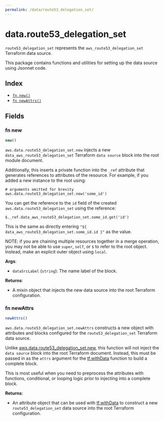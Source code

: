 ```yaml
---
permalink: /data/route53_delegation_set/
---
```


# data.route53_delegation_set

`route53_delegation_set` represents the `aws_route53_delegation_set` Terraform data source.



This package contains functions and utilities for setting up the data source using Jsonnet code.


## Index

* [`fn new()`](#fn-new)
* [`fn newAttrs()`](#fn-newattrs)

## Fields

### fn new

```ts
new()
```


`aws.data.route53_delegation_set.new` injects a new `data_aws_route53_delegation_set` Terraform `data source`
block into the root module document.

Additionally, this inserts a private function into the `_ref` attribute that generates references to attributes of the
resource. For example, if you added a new instance to the root using:

    # arguments omitted for brevity
    aws.data.route53_delegation_set.new('some_id')

You can get the reference to the `id` field of the created `aws.data.route53_delegation_set` using the reference:

    $._ref.data_aws_route53_delegation_set.some_id.get('id')

This is the same as directly entering `"${ data_aws_route53_delegation_set.some_id.id }"` as the value.

NOTE: if you are chaining multiple resources together in a merge operation, you may not be able to use `super`, `self`,
or `$` to refer to the root object. Instead, make an explicit outer object using `local`.

**Args**:
  - `dataSrcLabel` (`string`): The name label of the block.

**Returns**:
- A mixin object that injects the new data source into the root Terraform configuration.


### fn newAttrs

```ts
newAttrs()
```


`aws.data.route53_delegation_set.newAttrs` constructs a new object with attributes and blocks configured for the `route53_delegation_set`
Terraform data source.

Unlike [aws.data.route53_delegation_set.new](#fn-route53_delegation_setnew), this function will not inject the `data source`
block into the root Terraform document. Instead, this must be passed in as the `attrs` argument for the
[tf.withData](https://github.com/tf-libsonnet/core/tree/main/docs#fn-withdata) function to build a complete block.

This is most useful when you need to preprocess the attributes with functions, conditional, or looping logic prior to
injecting into a complete block.

**Returns**:
  - An attribute object that can be used with [tf.withData](https://github.com/tf-libsonnet/core/tree/main/docs#fn-withdata) to construct a new `route53_delegation_set` data source into the root Terraform configuration.
